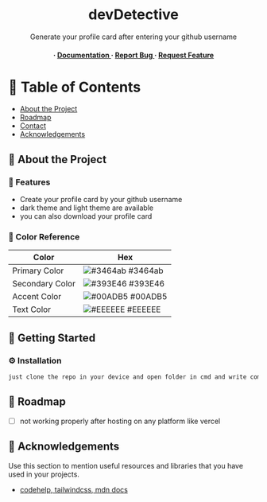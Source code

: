 <div align='center'>

<h1>devDetective</h1>
<p>Generate your profile card after entering your github username</p>

<h4> <span> · </span> <a href="https://github.com/Bhaveshkhokhar/dev-detective/blob/main/README.md"> Documentation </a> <span> · </span> <a href="https://github.com/Bhaveshkhokhar/dev-detective/issues"> Report Bug </a> <span> · </span> <a href="https://github.com/Bhaveshkhokhar/dev-detective/issues"> Request Feature </a> </h4>


</div>

# :notebook_with_decorative_cover: Table of Contents

- [About the Project](#star2-about-the-project)
- [Roadmap](#compass-roadmap)
- [Contact](#handshake-contact)
- [Acknowledgements](#gem-acknowledgements)


## :star2: About the Project

### :dart: Features
- Create your profile card by your github username
- dark theme and light theme are available
- you can also download your profile card


### :art: Color Reference
| Color | Hex |
| --------------- | ---------------------------------------------------------------- |
| Primary Color | ![#3464ab](https://via.placeholder.com/10/3464ab?text=+) #3464ab |
| Secondary Color | ![#393E46](https://via.placeholder.com/10/393E46?text=+) #393E46 |
| Accent Color | ![#00ADB5](https://via.placeholder.com/10/00ADB5?text=+) #00ADB5 |
| Text Color | ![#EEEEEE](https://via.placeholder.com/10/EEEEEE?text=+) #EEEEEE |

## :toolbox: Getting Started

### :gear: Installation


```bash
just clone the repo in your device and open folder in cmd and write command "npm run start"
```


## :compass: Roadmap

* [ ] not working properly after hosting on any platform like vercel


## :gem: Acknowledgements

Use this section to mention useful resources and libraries that you have used in your projects.

- [codehelp, tailwindcss, mdn docs]()
